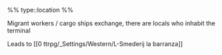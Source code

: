 %%
type::location
%%

Migrant workers / cargo ships exchange, there are locals who inhabit the terminal

Leads to [[0 ttrpg/_Settings/Western/L-Smederij la barranza]]